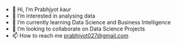 - 👋 Hi, I’m Prabhjyot kaur
- 👀 I’m interested in analysing data 
- 🌱 I’m currently learning Data Science and Business Intelligence
- 💞️ I’m looking to collaborate on Data Science Projects
- 📫 How to reach me prabhjyot027@gmail.com

<!---
Prabhjyotsdbi/Prabhjyotsdbi is a ✨ special ✨ repository because its `README.md` (this file) appears on your GitHub profile.
You can click the Preview link to take a look at your changes.
--->
